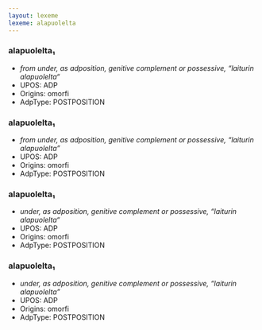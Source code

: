 ```yaml
---
layout: lexeme
lexeme: alapuolelta
---
```


###  alapuolelta₁

* _from under, as adposition, genitive complement or possessive, “laiturin alapuolelta“_
* UPOS:  ADP
* Origins: omorfi 
* AdpType:  POSTPOSITION


###  alapuolelta₁

* _from under, as adposition, genitive complement or possessive, “laiturin alapuolelta”_
* UPOS:  ADP
* Origins: omorfi 
* AdpType:  POSTPOSITION


###  alapuolelta₁

* _under, as adposition, genitive complement or possessive, “laiturin alapuolelta“_
* UPOS:  ADP
* Origins: omorfi 
* AdpType:  POSTPOSITION


###  alapuolelta₁

* _under, as adposition, genitive complement or possessive, “laiturin alapuolelta”_
* UPOS:  ADP
* Origins: omorfi 
* AdpType:  POSTPOSITION

